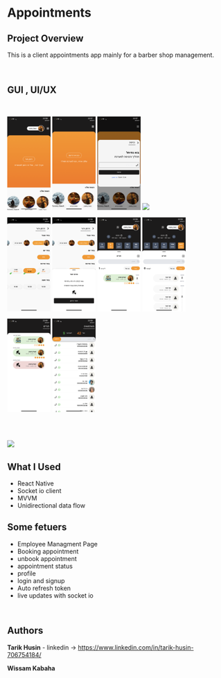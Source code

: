 # Appointments



## Project Overview

This is a client appointments app mainly for a barber shop management.

</br>

## GUI , UI/UX

</br>


<p float="left">
  <img src="./git-imgs/main-page-loggedin.png" width="100" />
  <img src="./git-imgs/main-page-guest.png" width="100" /> 
  <img src="./git-imgs/login.PNG" width="100" />
  <img src="./git-imgs/1.jpg" width="100" />
</p>


<p float="left">
  <img src="./git-imgs/book-appointment-1.PNG" width="100" />
  <img src="./git-imgs/book-appointment-2.PNG" width="100" /> 
  <img src="./git-imgs/worker-appointment-list.PNG" width="100" />
  <img src="./git-imgs/worker-appointments-list-2.PNG" width="100" />
  </p>


<p float="left">
  <img src="./git-imgs/user-appointment.PNG" width="100" />
  <img src="./git-imgs/users-list.PNG" width="100" /> 
</p>


</br>
</br>

![](imgs/booking_system2.gif)

## What I Used

- React Native
- Socket io client
- MVVM
- Unidirectional data flow

## Some fetuers

- Employee Managment Page
- Booking appointment
- unbook appointment
- appointment status
- profile
- login and signup
- Auto refresh token
- live updates with socket io



</br>

## Authors

**Tarik Husin**  - linkedin -> https://www.linkedin.com/in/tarik-husin-706754184/

**Wissam Kabaha**  




